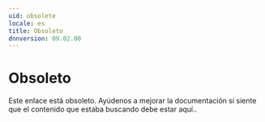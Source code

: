 ```yaml
---
uid: obsolete
locale: es
title: Obsoleto
dnnversion: 09.02.00
---
```


# Obsoleto

Este enlace está obsoleto. Ayúdenos a mejorar la documentación si siente que el contenido que estaba buscando debe estar aquí..

